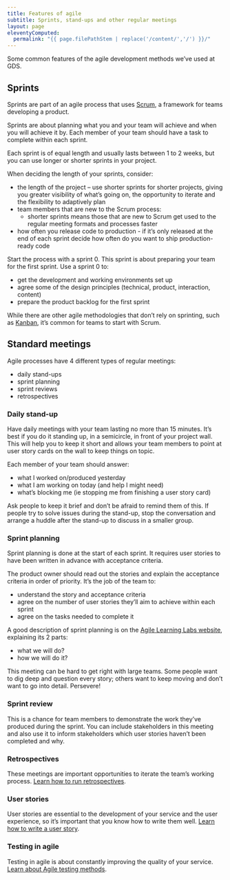 ```yaml
---
title: Features of agile
subtitle: Sprints, stand-ups and other regular meetings
layout: page
eleventyComputed:
  permalink: "{{ page.filePathStem | replace('/content/','/') }}/"
---
```


Some common features of the agile development methods we’ve used at GDS.

## Sprints

Sprints are part of an agile process that uses [Scrum](https://en.wikipedia.org/wiki/Scrum_\(development\)), a framework for teams developing a product.

Sprints are about planning what you and your team will achieve and when you will achieve it by. Each member of your team should have a task to complete within each sprint.

Each sprint is of equal length and usually lasts between 1 to 2 weeks, but you can use longer or shorter sprints in your project.

When deciding the length of your sprints, consider:

- the length of the project – use shorter sprints for shorter projects, giving you greater visibility of what’s going on, the opportunity to iterate and the flexibility to adaptively plan
- team members that are new to the Scrum process:
    - shorter sprints means those that are new to Scrum get used to the regular meeting formats and processes faster
- how often you release code to production - if it’s only released at the end of each sprint decide how often do you want to ship production-ready code

Start the process with a sprint 0. This sprint is about preparing your team for the first sprint. Use a sprint 0 to:

- get the development and working environments set up
- agree some of the design principles (technical, product, interaction, content)
- prepare the product backlog for the first sprint

While there are other agile methodologies that don’t rely on sprinting, such as [Kanban](https://en.wikipedia.org/wiki/Kanban_\(development\)), it’s common for teams to start with Scrum.

## Standard meetings

Agile processes have 4 different types of regular meetings:

- daily stand-ups
- sprint planning
- sprint reviews
- retrospectives

### Daily stand-up

Have daily meetings with your team lasting no more than 15 minutes. It’s best if you do it standing up, in a semicircle, in front of your project wall. This will help you to keep it short and allows your team members to point at user story cards on the wall to keep things on topic.

Each member of your team should answer:

- what I worked on/produced yesterday
- what I am working on today (and help I might need)
- what’s blocking me (ie stopping me from finishing a user story card)

Ask people to keep it brief and don’t be afraid to remind them of this. If people try to solve issues during the stand-up, stop the conversation and arrange a huddle after the stand-up to discuss in a smaller group.

### Sprint planning

Sprint planning is done at the start of each sprint. It requires user stories to have been written in advance with acceptance criteria.

The product owner should read out the stories and explain the acceptance criteria in order of priority. It’s the job of the team to:

- understand the story and acceptance criteria
- agree on the number of user stories they’ll aim to achieve within each sprint
- agree on the tasks needed to complete it

A good description of sprint planning is on the [Agile Learning Labs website](http://www.agilelearninglabs.com/resources/scrum-introduction/), explaining its 2 parts:

- what we will do?
- how we will do it?

This meeting can be hard to get right with large teams. Some people want to dig deep and question every story; others want to keep moving and don’t want to go into detail. Persevere!

### Sprint review

This is a chance for team members to demonstrate the work they’ve produced during the sprint. You can include stakeholders in this meeting and also use it to inform stakeholders which user stories haven’t been completed and why.

### Retrospectives

These meetings are important opportunities to iterate the team’s working process. [Learn how to run retrospectives](/version-1/guides/running-retrospectives/).

### User stories

User stories are essential to the development of your service and the user experience, so it’s important that you know how to write them well. [Learn how to write a user story](/version-1/guides/writing-user-stories/).

### Testing in agile

Testing in agile is about constantly improving the quality of your service. [Learn about Agile testing methods](/version-1/guides/testing-in-agile/).
